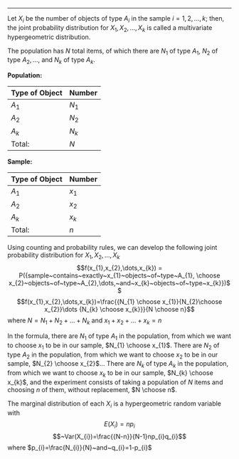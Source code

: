 - - -
Let $X_{i}$ be the number of objects of type $A_{i}$ in the sample $i=1,2,\dots,k$; then, the joint probability distribution for $X_{1},X_{2},\dots,X_{k}$ is called a multivariate hypergeometric distribution.

The population has $N$ total items, of which there are $N_{1}$ of type $A_{1}$, $N_{2}$ of type $A_{2},\dots$, and $N_{k}$ of type $A_{k}$.

**Population:**

| Type of Object | Number |
| ---- | ---- |
| $A_{1}$ | $N_{1}$ |
| $A_{2}$ | $N_{2}$ |
| $A_{k}$ | $N_{k}$ |
| Total: | $N$ |
**Sample:**

| Type of Object | Number |
| ---- | ---- |
| $A_{1}$ | $x_{1}$ |
| $A_{2}$ | $x_{2}$ |
| $A_{k}$ | $x_{k}$ |
| Total: | $n$ |

Using counting and probability rules, we can develop the following joint probability distribution for $X_{1},X_{2},\dots,X_{k}$
$$f(x_{1},x_{2},\dots,x_{k}) = P({sample~contains~exactly~x_{1}~objects~of~type~A_{1}, \choose x_{2}~objects~of~type~A_{2},\dots,~and~x_{k}~objects~of~type~x_{k}})$$
$$f(x_{1},x_{2},\dots,x_{k})=\frac{{N_{1} \choose x_{1}}{N_{2}\choose x_{2}}\dots {N_{k} \choose x_{k}}}{N \choose n}$$
where $N=N_{1}+N_{2}+\dots+N_{k}$ and $x_{1}+x_{2}+\dots+x_{k}=n$

In the formula, there are $N_{1}$ of type $A_{1}$ in the population, from which we want to choose $x_1$ to be in our sample, $N_{1} \choose x_{1}$. There are $N_2$ of type $A_{2}$ in the population, from which we want to choose $x_{2}$ to be in our sample, $N_{2} \choose x_{2}$… There are $N_{k}$ of type $A_{k}$ in the population, from which we want to choose $x_{k}$ to be in our sample, $N_{k} \choose x_{k}$, and the experiment consists of taking a population of $N$ items and choosing $n$ of them, without replacement, $N \choose n$.

The marginal distribution of each $X_{i}$ is a hypergeometric random variable with
$$E(X_{i})=np_{i}$$$$~Var(X_{i})=\frac{{N-n}}{N-1}np_{i}q_{i}$$
where $p_{i}=\frac{N_{i}}{N}~and~q_{i}=1-p_{i}$
